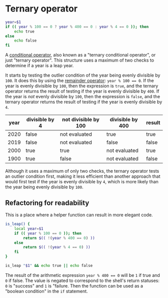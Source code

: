 # Ternary operator

```bash
year=$1
if (( year % 100 == 0 ? year % 400 == 0 : year % 4 == 0 )); then
    echo true
else
    echo false
fi 
```

A [conditional operator][ternary-operator], also known as a "ternary conditional operator", or just "ternary operator".
This structure uses a maximum of two checks to determine if a year is a leap year.

It starts by testing the outlier condition of the year being evenly divisible by `100`.
It does this by using the [remainder operator][remainder-operator]: `year % 100 == 0`.
If the year is evenly divisible by `100`, then the expression is `true`, and the ternary operator returns the result of testing if the year is evenly divisible by `400`.
If the year is _not_ evenly divisible by `100`, then the expression is `false`, and the ternary operator returns the result of testing if the year is evenly divisible by `4`.

| year | divisible by 4 | not divisible by 100 | divisible by 400 |    result    |
| ---- | -------------- | -------------------- | ---------------- | ------------ |
| 2020 |          false |        not evaluated |             true |         true |
| 2019 |          false |        not evaluated |            false |        false |
| 2000 |           true |                 true |    not evaluated |         true |
| 1900 |           true |                false |    not evaluated |        false |

Although it uses a maximum of only two checks, the ternary operator tests an outlier condition first, making it less efficient than another approach that would first test if the year is evenly divisible by `4`, which is more likely than the year being evenly divisible by `100`.

## Refactoring for readability

This is a place where a helper function can result in more elegant code.

```bash
is_leap() {
    local year=$1
    if (( year % 100 == 0 )); then
        return $(( !(year % 400 == 0) ))
    else
        return $(( !(year % 4 == 0) ))
    fi
}

is_leap "$1" && echo true || echo false
```

The result of the arithmetic expression `year % 400 == 0` will be `1` if true and `0` if false.
The value is negated to correspond to the shell's return statuses: `0` is "success" and `1` is "failure.
Then the function can be used as a "boolean condition" in the `if` statement.

[ternary-operator]: https://www.gnu.org/software/bash/manual/bash.html#Shell-Arithmetic
[remainder-operator]: https://www.gnu.org/software/bash/manual/bash.html#Shell-Arithmetic
